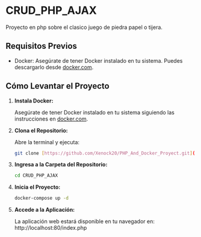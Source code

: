 # CRUD_PHP_AJAX
Proyecto en php sobre el clasico juego de piedra papel o tijera.

## Requisitos Previos

- Docker: Asegúrate de tener Docker instalado en tu sistema. Puedes descargarlo desde [docker.com](https://www.docker.com/get-started).

## Cómo Levantar el Proyecto

1. **Instala Docker:**

   Asegúrate de tener Docker instalado en tu sistema siguiendo las instrucciones en [docker.com](https://www.docker.com/get-started).

2. **Clona el Repositorio:**

   Abre la terminal y ejecuta:

      ```bash
      git clone [https://github.com/Xenock20/PHP_And_Docker_Proyect.git](https://github.com/Xenock20/CRUD_PHP_AJAX)
      ```

3. **Ingresa a la Carpeta del Repositorio:**

     ```bash
     cd CRUD_PHP_AJAX
     ```

4. **Inicia el Proyecto:**

     ```bash
     docker-compose up -d
     ```

5. **Accede a la Aplicación:**

   La aplicación web estará disponible en tu navegador en: http://localhost:80/index.php

